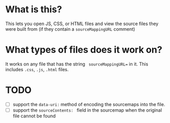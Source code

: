 # What is this?

This lets you open JS, CSS, or HTML files and view the source files they were built from (if they contain a `sourceMappingURL` comment)

# What types of files does it work on?

It works on any file that has the string ` sourceMappingURL=` in it. This includes `.css`, `.js`, `.html` files.

# TODO

- [ ] support the `data-uri:` method of encoding the sourcemaps into the file.
- [ ] support the `sourceContents: ` field in the sourcemap when the original file cannot be found
